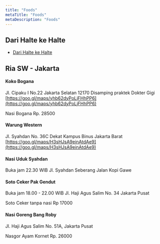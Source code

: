 ```yaml
---
title: "Foods"
metaTitle: "Foods"
metaDescription: "Foods"
---
```


## Dari Halte ke Halte

- [Dari Halte ke Halte](https://www.google.com/maps/d/viewer?mid=1hzwnGubAZSHZRJqWcvyp5C2UUlAHSyqp&shorturl=1)

## Ria SW - Jakarta

#### Koko Bogana

Jl. Cipaku I No.22 Jakarta Selatan 12170 Disamping praktek Dokter Gigi [https://goo.gl/maps/yhb62dyPoLjFHhPP6](https://goo.gl/maps/yhb62dyPoLjFHhPP6)

Nasi Bogana Rp. 28500

#### Warung Western

Jl. Syahdan No. 36C Dekat Kampus Binus Jakarta Barat [https://goo.gl/maps/H3sHJsA9einAtdAe9](https://goo.gl/maps/H3sHJsA9einAtdAe9)

#### Nasi Uduk Syahdan

Buka jam 22.30 WIB Jl. Syahdan Seberang Jalan Kopi Gawe

#### Soto Ceker Pak Gendut

Buka jam 18.00 - 22.00 WIB Jl. Haji Agus Salim No. 34 Jakarta Pusat

Soto Ceker tanpa nasi Rp 17000

#### Nasi Goreng Bang Roby

Jl. Haji Agus Salim No. 51A, Jakarta Pusat

Nasgor Ayam Kornet Rp. 26000

